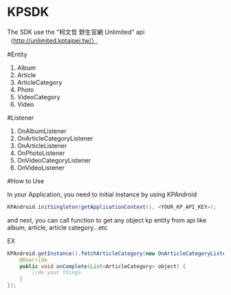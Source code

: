 KPSDK
=====

The SDK use the "柯文哲 野生官網 Unlimited" api （http://unlimited.kptaipei.tw/）

#Entity

1. Album
2. Article
3. ArticleCategory
4. Photo
5. VideoCategory
6. Video


#Listener

1. OnAlbumListener
2. OnArticleCategoryListener
3. OnArticleListener
4. OnPhotoListener
5. OnVideoCategoryListener
6. OnVideoListener

#How to Use

In your Application, you need to initial instance by using KPAndroid

```Java
KPAndroid.initSingleton(getApplicationContext(), <YOUR_KP_API_KEY>);
```

and next, you can call function to get any object kp entity from api
like album, article, article category...etc

EX

```java
KPAndroid.getInstance().fetchArticleCategory(new OnArticleCategoryListener() {
	@Override
	public void onComplete(List<ArticleCategory> object) {
		//do your things
	}
});		
```
